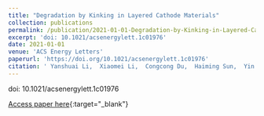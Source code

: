```yaml
---
title: "Degradation by Kinking in Layered Cathode Materials"
collection: publications
permalink: /publication/2021-01-01-Degradation-by-Kinking-in-Layered-Cathode-Materials
excerpt: 'doi: 10.1021/acsenergylett.1c01976'
date: 2021-01-01
venue: 'ACS Energy Letters'
paperurl: 'https://doi.org/10.1021/acsenergylett.1c01976'
citation: ' Yanshuai Li,  Xiaomei Li,  Congcong Du,  Haiming Sun,  Yin Zhang,  Qiunan Liu,  Tingting Yang,  Jun Zhao,  Claude Delmas,  Stephen Harris,  Hailong Chen,  Qiao Huang,  Yongfu Tang,  Liqiang Zhang,  Ting Zhu,  Jianyu Huang, &quot;Degradation by Kinking in Layered Cathode Materials.&quot; ACS Energy Letters, 2021.'
---
```

doi: 10.1021/acsenergylett.1c01976

[Access paper here](https://doi.org/10.1021/acsenergylett.1c01976){:target="_blank"}
